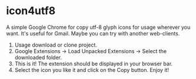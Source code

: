 # icon4utf8
A simple Google Chrome for copy utf-8 glyph icons for usage wherever you want. It's useful for Gmail. Maybe you can try with another web-clients.
1) Usage download or clone project.
2) Google Extensions -> Load Unpacked Extensions -> Select the downloaded folder.
3) This is it! The extension should be displayed in your browser bar. 
4) Select the icon you like it and click on the Copy button.
Enjoy it!
